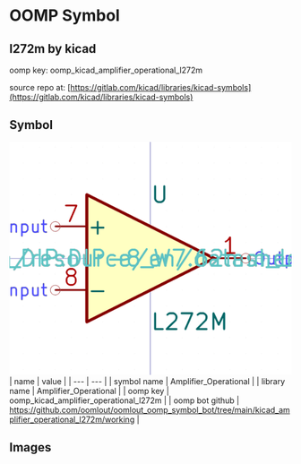 # OOMP Symbol  
## l272m  by kicad  
  
oomp key: oomp_kicad_amplifier_operational_l272m  
  
source repo at: [https://gitlab.com/kicad/libraries/kicad-symbols](https://gitlab.com/kicad/libraries/kicad-symbols)  
## Symbol  
  
[![working.png](working_600.png)](working.png)  
| name | value | 
| --- | --- | 
| symbol name | Amplifier_Operational | 
| library name | Amplifier_Operational | 
| oomp key | oomp_kicad_amplifier_operational_l272m | 
| oomp bot github | https://github.com/oomlout/oomlout_oomp_symbol_bot/tree/main/kicad_amplifier_operational_l272m/working | 
## Images  
